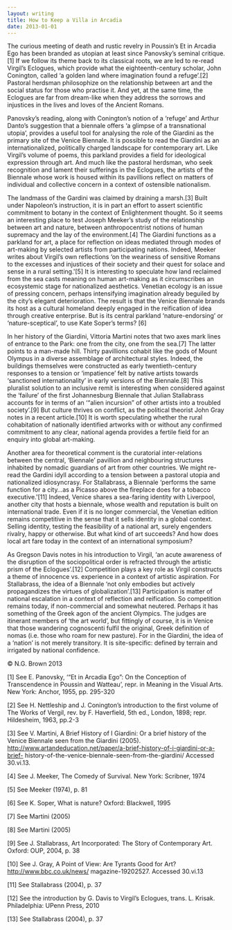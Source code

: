 ```yaml
---
layout: writing
title: How to Keep a Villa in Arcadia
date: 2013-01-01
---
```


The curious meeting of death and rustic revelry in Poussin’s Et in Arcadia Ego has been branded as utopian at least since Panovsky’s seminal critique.[1] If we follow its theme back to its classical roots, we are led to re-read Virgil’s Eclogues, which provide what the eighteenth-century scholar, John Conington, called ‘a golden land where imagination found a refuge’.[2] Pastoral herdsman philosophize on the relationship between art and the social status for those who practise it. And yet, at the same time, the Eclogues are far from dream-like when they address the sorrows and injustices in the lives and loves of the Ancient Romans.

Panovsky’s reading, along with Conington’s notion of a ‘refuge’ and Arthur Danto’s suggestion that a biennale offers ‘a glimpse of a transnational utopia’, provides a useful tool for analysing the role of the Giardini as the primary site of the Venice Biennale. It is possible to read the Giardini as an internationalized, politically charged landscape for contemporary art. Like Virgil’s volume of poems, this parkland provides a field for ideological expression through art. And much like the pastoral herdsman, who seek recognition and lament their sufferings in the Eclogues, the artists of the Biennale whose work is housed within its pavillions reflect on matters of individual and collective concern in a context of ostensible nationalism.

The landmass of the Gardini was claimed by draining a marsh.[3] Built under Napoleon’s instruction, it is in part an effort to assert scientific commitment to botany in the context of Enlightenment thought. So it seems an interesting place to test Joseph Meeker’s study of the relationship between art and nature, between anthropocentrist notions of human supremacy and the lay of the environment.[4] The Giardini functions as a parkland for art, a place for reflection on ideas mediated through modes of art-making by selected artists from participating nations. Indeed, Meeker writes about Virgil’s own reflections ‘on the weariness of sensitive Romans to the excesses and injustices of their society and their quest for solace and sense in a rural setting.'[5] It is interesting to speculate how land reclaimed from the sea casts meaning on human art-making as it circumscribes an ecosystemic stage for nationalized aesthetics. Venetian ecology is an issue of pressing concern, perhaps intensifying imagination already beguiled by the city’s elegant deterioration. The result is that the Venice Biennale brands its host as a cultural homeland deeply engaged in the reification of idea through creative enterprise. But is its central parkland ‘nature-endorsing’ or ‘nature-sceptical’, to use Kate Soper’s terms? [6]

In her history of the Giardini, Vittoria Martini notes that two axes mark lines of entrance to the Park: one from the city, one from the sea.[7] The latter points to a man-made hill. Thirty pavillions cohabit like the gods of Mount Olympus in a diverse assemblage of architectural styles. Indeed, the buildings themselves were constructed as early twentieth-century responses to a tension or ‘impatience’ felt by native artists towards ‘sanctioned internationality’ in early versions of the Biennale.[8] This pluralist solution to an inclusive remit is interesting when considered against the ‘failure’ of the first Johannesburg Biennale that Julian Stallabrass accounts for in terms of an ‘“alien incursion” of other artists into a troubled society’.[9] But culture thrives on conflict, as the political theorist John Gray notes in a recent article.[10] It is worth speculating whether the rural cohabitation of nationally identified artworks with or without any confirmed commitment to any clear, national agenda provides a fertile field for an enquiry into global art-making.

Another area for theoretical comment is the curatorial inter-relations between the central, ‘Biennale’ pavillion and neighbouring structures inhabited by nomadic guardians of art from other countries. We might re-read the Gardini idyll according to a tension between a pastoral utopia and nationalized idiosyncrasy. For Stallabrass, a Biennale ‘performs the same function for a city…as a Picasso above the fireplace does for a tobacco executive.'[11] Indeed, Venice shares a sea-faring identity with Liverpool, another city that hosts a biennale, whose wealth and reputation is built on international trade. Even if it is no longer commercial, the Venetian edition remains competitive in the sense that it sells identity in a global context. Selling identity, testing the feasibility of a national art, surely engenders rivalry, happy or otherwise. But what kind of art succeeds? And how does local art fare today in the context of an international symposium?

As Gregson Davis notes in his introduction to Virgil, ‘an acute awareness of the disruption of the sociopolitical order is refracted through the artistic prism of the Eclogues’.[12] Competition plays a key role as Virgil constructs a theme of innocence vs. experience in a context of artistic aspiration. For Stallabrass, the idea of a Biennale ‘not only embodies but actively propagandizes the virtues of globalization’.[13] Participation is matter of national escalation in a context of reflection and reification. So competition remains today, if non-commercial and somewhat neutered. Perhaps it has something of the Greek agon of the ancient Olympics. The judges are itinerant members of ‘the art world’, but fittingly of course, it is in Venice that those wandering cognoscenti fulfil the original, Greek definition of nomas (i.e. those who roam for new pasture). For in the Giardini, the idea of a ‘nation’ is not merely transitory. It is site-specific: defined by terrain and irrigated by national confidence.

© N.G. Brown 2013

[1] See E. Panovsky, ‘“Et in Arcadia Ego”: On the Conception of Transcendence in Poussin and Watteau’, repr. in Meaning in the Visual Arts. New York: Anchor, 1955, pp. 295-320

[2] See H. Nettleship and J. Conington’s introduction to the first volume of The Works of Vergil, rev. by F. Haverfield, 5th ed., London, 1898; repr. Hildesheim, 1963, pp.2-3

[3] See V. Martini, A Brief History of I Giardini: Or a brief history of the Venice Biennale seen from the Giardini (2005). http://www.artandeducation.net/paper/a-brief-history-of-i-giardini-or-a-brief- history-of-the-venice-biennale-seen-from-the-giardini/ Accessed 30.vi.13.

[4] See J. Meeker, The Comedy of Survival. New York: Scribner, 1974

[5] See Meeker (1974), p. 81

[6] See K. Soper, What is nature? Oxford: Blackwell, 1995

[7] See Martini (2005)

[8] See Martini (2005)

[9] See J. Stallabrass, Art Incorporated: The Story of Contemporary Art. Oxford: OUP, 2004, p. 38

[10] See J. Gray, A Point of View: Are Tyrants Good for Art? http://www.bbc.co.uk/news/ magazine-19202527. Accessed 30.vi.13

[11] See Stallabrass (2004), p. 37

[12] See the introduction by G. Davis to Virgil’s Eclogues, trans. L. Krisak. Philadelphia: UPenn Press, 2010

[13] See Stallabrass (2004), p. 37
